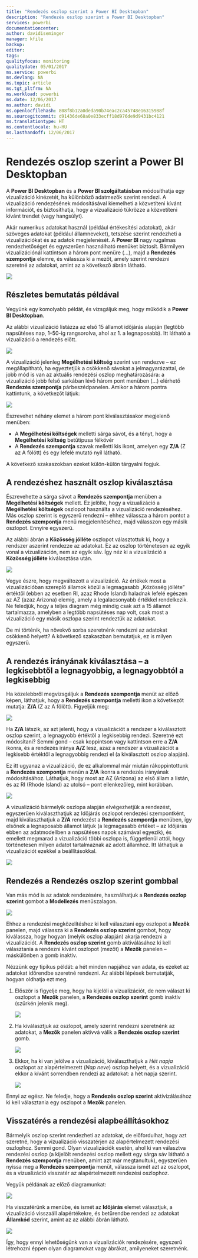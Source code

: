 ```yaml
---
title: "Rendezés oszlop szerint a Power BI Desktopban"
description: "Rendezés oszlop szerint a Power BI Desktopban"
services: powerbi
documentationcenter: 
author: davidiseminger
manager: kfile
backup: 
editor: 
tags: 
qualityfocus: monitoring
qualitydate: 05/01/2017
ms.service: powerbi
ms.devlang: NA
ms.topic: article
ms.tgt_pltfrm: NA
ms.workload: powerbi
ms.date: 12/06/2017
ms.author: davidi
ms.openlocfilehash: 808f8b12a0deda90b74eac2ca45748e16315988f
ms.sourcegitcommit: d91436de68a0e833ecff18d976de9d9431bc4121
ms.translationtype: HT
ms.contentlocale: hu-HU
ms.lasthandoff: 12/06/2017
---
```

# <a name="sort-by-column-in-power-bi-desktop"></a>Rendezés oszlop szerint a Power BI Desktopban
A **Power BI Desktopban** és a **Power BI szolgáltatásban** módosíthatja egy vizualizáció kinézetét, ha különböző adatmezők szerint rendezi. A vizualizáció rendezésének módosításával kiemelheti a közvetíteni kívánt információt, és biztosíthatja, hogy a vizualizáció tükrözze a közvetíteni kívánt trendet (vagy hangsúlyt).

Akár numerikus adatokat használ (például értékesítési adatokat), akár szöveges adatokat (például államneveket), tetszése szerint rendezheti a vizualizációkat és az adatok megjelenését.  A **Power BI** nagy rugalmas rendezhetőséget és egyszerűen használható menüket biztosít. Bármilyen vizualizációnál kattintson a három pont menüre (...), majd a **Rendezés szempontja** elemre, és válassza ki a mezőt, amely szerint rendezni szeretné az adatokat, amint az a következő ábrán látható.

![](media/desktop-sort-by-column/sortbycolumn_2.png)

## <a name="more-depth-and-an-example"></a>Részletes bemutatás példával
Vegyünk egy komolyabb példát, és vizsgáljuk meg, hogy működik a **Power BI Desktopban**.

Az alábbi vizualizáció listázza az első 15 államot időjárás alapján (legtöbb napsütéses nap, 1–50-ig rangsorolva, ahol az 1. a legnaposabb). Itt látható a vizualizáció a rendezés előtt.

![](media/desktop-sort-by-column/sortbycolumn_1.png)

A vizualizáció jelenleg **Megélhetési költség** szerint van rendezve – ez megállapítható, ha egyeztetjük a csökkenő sávokat a jelmagyarázattal, de jobb mód is van az aktuális rendezési oszlop meghatározására: a vizualizáció jobb felső sarkában lévő három pont menüben (...) elérhető **Rendezés szempontja** párbeszédpanelen. Amikor a három pontra kattintunk, a következőt látjuk:

![](media/desktop-sort-by-column/sortbycolumn_2.png)

Észrevehet néhány elemet a három pont kiválasztásakor megjelenő menüben:

* A **Megélhetési költségek** melletti sárga sávot, és a tényt, hogy a **Megélhetési költség** betűtípusa félkövér
* A **Rendezés szempontja** szavak melletti kis ikont, amelyen egy **Z/A** (Z az A fölött) és egy lefelé mutató nyíl látható.

A következő szakaszokban ezeket külön-külön tárgyalni fogjuk.

## <a name="selecting-which-column-to-use-for-sorting"></a>A rendezéshez használt oszlop kiválasztása
Észrevehette a sárga sávot a **Rendezés szempontja** menüben a **Megélhetési költségek** mellett. Ez jelölte, hogy a vizualizáció a **Megélhetési költségek** oszlopot használta a vizualizáció rendezéséhez. Más oszlop szerint is egyszerű rendezni – ehhez válassza a három pontot a **Rendezés szempontja** menü megjelenítéséhez, majd válasszon egy másik oszlopot. Ennyire egyszerű.

Az alábbi ábrán a **Közösség jólléte** oszlopot választottuk ki, hogy a rendszer aszerint rendezze az adatokat. Ez az oszlop történetesen az egyik vonal a vizualizáción, nem az egyik sáv. Így néz ki a vizualizáció a **Közösség jólléte** kiválasztása után.

![](media/desktop-sort-by-column/sortbycolumn_3.png)

Vegye észre, hogy megváltozott a vizualizáció. Az értékek most a vizualizációban szereplő államok közül a legmagasabb „Közösség jólléte” értéktől (ebben az esetben RI, azaz Rhode Island) haladnak lefelé egészen az AZ (azaz Arizona) elemig, amely a legalacsonyabb értékkel rendelkezik. Ne feledjük, hogy a teljes diagram még mindig csak azt a 15 államot tartalmazza, amelyben a legtöbb napsütéses nap volt, csak most a vizualizáció egy másik oszlopa szerint rendeztük az adatokat.

De mi történik, ha növekvő sorba szeretnénk rendezni az adatokat csökkenő helyett? A következő szakaszban bemutatjuk, ez is milyen egyszerű.

## <a name="selecting-the-sort-order---smallest-to-largest-largest-to-smallest"></a>A rendezés irányának kiválasztása – a legkisebbtől a legnagyobbig, a legnagyobbtól a legkisebbig
Ha közelebbről megvizsgáljuk a **Rendezés szempontja** menüt az előző képen, láthatjuk, hogy a **Rendezés szempontja** melletti ikon a következőt mutatja: **Z/A** (Z az A fölött). Figyeljük meg:

![](media/desktop-sort-by-column/sortbycolumn_4.png)

Ha **Z/A** látszik, az azt jelenti, hogy a vizualizációt a rendszer a kiválasztott oszlop szerint, a legnagyobb értéktől a legkisebbig rendezi. Szeretné ezt módosítani? Semmi gond – csak koppintson vagy kattintson erre a **Z/A** ikonra, és a rendezés iránya **A/Z** lesz, azaz a rendszer a vizualizációt a legkisebb értéktől a legnagyobbig rendezi el (a kiválasztott oszlop alapján).

Ez itt ugyanaz a vizualizáció, de ez alkalommal már miután rákoppintottunk a **Rendezés szempontja** menün a **Z/A** ikonra a rendezés irányának módosításához. Láthatjuk, hogy most az AZ (Arizona) az első állam a listán, és az RI (Rhode Island) az utolsó – pont ellenkezőleg, mint korábban.

![](media/desktop-sort-by-column/sortbycolumn_5.png)

A vizualizáció bármelyik oszlopa alapján elvégezhetjük a rendezést, egyszerűen kiválaszthatjuk az Időjárás oszlopot rendezési szempontként, majd kiválaszthatjuk a **Z/A** rendezést a **Rendezés szempontja** menüben, így elsőnek a legnaposabb államot látjuk (a legmagasabb értéket – az Időjárás ebben az adatmodellben a napsütéses napok számával egyezik), és emellett megmarad a vizualizáció többi oszlopa is, függetlenül attól, hogy történetesen milyen adatot tartalmaznak az adott államhoz. Itt láthatjuk a vizualizációt ezekkel a beállításokkal.

![](media/desktop-sort-by-column/sortbycolumn_6.png)

## <a name="sort-using-the-sort-by-column-button"></a>Rendezés a Rendezés oszlop szerint gombbal
Van más mód is az adatok rendezésére, használhatjuk a **Rendezés oszlop szerint** gombot a **Modellezés** menüszalagon.

![](media/desktop-sort-by-column/sortbycolumn_8.png)

Ehhez a rendezési megközelítéshez ki kell választani egy oszlopot a **Mezők** panelen, majd válassza ki a **Rendezés oszlop szerint** gombot, hogy kiválassza, hogy hogyan (melyik oszlop alapján) akarja rendezni a vizualizációt. A **Rendezés oszlop szerint** gomb aktiválásához ki kell választania a rendezni kívánt oszlopot (mezőt) a **Mezők** panelen – máskülönben a gomb inaktív.

Nézzünk egy tipikus példát: a hét minden napjához van adata, és ezeket az adatokat időrendbe szeretné rendezni. Az alábbi lépések bemutatják, hogyan oldhatja ezt meg.

1. Először is figyelje meg, hogy ha kijelöli a vizualizációt, de nem választ ki oszlopot a **Mezők** panelen, a **Rendezés oszlop szerint** gomb inaktív (szürkén jelenik meg).
   
   ![](media/desktop-sort-by-column/sortbycolumn_9a.png)
2. Ha kiválasztjuk az oszlopot, amely szerint rendezni szeretnénk az adatokat, a **Mezők** panelen aktívvá válik a **Rendezés oszlop szerint** gomb.
   
   ![](media/desktop-sort-by-column/sortbycolumn_10.png)
3. Ekkor, ha ki van jelölve a vizualizáció, kiválaszthatjuk a *Hét napja* oszlopot az alapértelmezett (*Nap neve*) oszlop helyett, és a vizualizáció ekkor a kívánt sorrendben rendezi az adatokat: a hét napja szerint.
   
   ![](media/desktop-sort-by-column/sortbycolumn_11.png)

Ennyi az egész. Ne feledje, hogy a **Rendezés oszlop szerint** aktivizálásához ki kell választania egy oszlopot a **Mezők** panelen.

## <a name="getting-back-to-default-column-for-sorting"></a>Visszatérés a rendezési alapbeállításokhoz
Bármelyik oszlop szerint rendezheti az adatokat, de előfordulhat, hogy azt szeretné, hogy a vizualizáció visszatérjen az alapértelmezett rendezési oszlophoz. Semmi gond. Olyan vizualizációk esetén, ahol ki van választva rendezési oszlop (a kijelölt rendezési oszlop mellett egy sárga sáv látható a **Rendezés szempontja** menüben, amint azt már megtanultuk), egyszerűen nyissa meg a **Rendezés szempontja** menüt, válassza ismét azt az oszlopot, és a vizualizáció visszatér az alapértelmezett rendezési oszlophoz.

Vegyük példának az előző diagramunkat:

![](media/desktop-sort-by-column/sortbycolumn_6.png)

Ha visszatérünk a menübe, és ismét az **Időjárás** elemet választjuk, a vizualizáció visszaáll alapértékekre, és betűrendbe rendezi az adatokat **Államkód** szerint, amint az az alábbi ábrán látható.

![](media/desktop-sort-by-column/sortbycolumn_7.png)

Így, hogy ennyi lehetőségünk van a vizualizációk rendezésére, egyszerű létrehozni éppen olyan diagramokat vagy ábrákat, amilyeneket szeretnénk.

